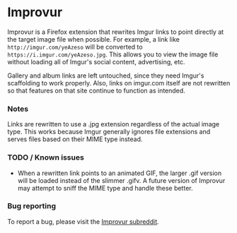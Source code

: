 # Improvur

Improvur is a Firefox extension that rewrites Imgur links to point directly at the target image file when possible. For example, a link like `http://imgur.com/yeAzeso` will be converted to `https://i.imgur.com/yeAzeso.jpg`. This allows you to view the image file without loading all of Imgur's social content, advertising, etc.

Gallery and album links are left untouched, since they need Imgur's scaffolding to work properly. Also, links on imgur.com itself are not rewritten so that features on that site continue to function as intended.

### Notes

Links are rewritten to use a .jpg extension regardless of the actual image type. This works because Imgur generally ignores file extensions and serves files based on their MIME type instead.

### TODO / Known issues

* When a rewritten link points to an animated GIF, the larger .gif version will be loaded instead of the slimmer .gifv. A future version of Improvur may attempt to sniff the MIME type and handle these better.

### Bug reporting

To report a bug, please visit the <a href="http://improvur.reddit.com/">Improvur subreddit</a>.

